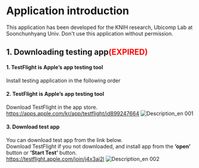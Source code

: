 # Application introduction
This application has been developed for the KNIH research, Ubicomp Lab at Soonchunhyang Univ.
Don't use this application without permission.

## 1. Downloading testing app<span style="color:red">(EXPIRED)</span>
#### 1. TestFlight is Apple’s app testing tool
Install testing application in the following order
#### 2. TestFlight is Apple’s app testing tool
Download TestFlight in the app store.<br>
https://apps.apple.com/kr/app/testflight/id899247664
![Description_en 001](https://github.com/DHIGHSOUL/UbicompLab-KNIH_iOSDataCollection/assets/73047755/dbbdf275-8b1d-4aca-acc3-eec849a6c084)
#### 3. Download test app
You can download test app from the link below.<br>
Download TestFlight if you not downloaded, and install app from the **‘open’** button or **‘Start Test’** button.<br>
https://testflight.apple.com/join/j4x3aj2l
![Description_en 002](https://github.com/DHIGHSOUL/UbicompLab-KNIH_iOSDataCollection/assets/73047755/54bb5c14-c6ee-4a49-a7b1-ef51bc809961)
